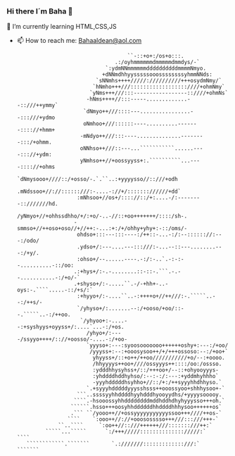 ### Hi there I´m Baha 👋
🌱 I’m currently learning HTML,CSS,JS
- 📫 How to reach me: Bahaaldean@aol.com



                                                                                                    
                                                                                                    
                                                                                                    
                                                                                                    
                                                                                                    
                                                                                                    
                                                                                                    
                                         ``-::+o+:/os+o:::.                                         
                                     .:/oyhmmmmmmdmmmmmdmmdys/-`                                    
                                  `:ydmNNmmmmmmddddddddddmmmmNmyo.                                  
                                 +dNNmdhhyysssssooossssssssyhmmNNds:                                
                               `sNNmhs++++/////://////////+++osydmNmy/`                             
                              `hNmho+++///::::::::::::::::::////+ohmNmy`                            
                             `yNms+++///:::-----------------::////+ohmNs`                           
                            -hNms++++//:::-----.............--::///++ymmy`                          
                           `dNmyo++///::::---................--:::///+ydmo                          
                           oNmhoo+///::::::----..........-------:::://+hmm+                         
                          -mNdyo++///:::----..............--------:::/+ohmm.                        
                          oNNhso++///::---...```````````......----::://+ydm:                        
                          yNmhso++//+oossyyss+:.``````````...----:::://+ohms                        
                         `dNmysooo+////::/+osso/-.`.``..:+yyyysso//::///+odh                        
                         .mNdssoo+//://::::::///:-....-://+/::::::://////+dd`                       
                         :mNhsoo+//os+/:::://::/+:....-/:--------::///////hd.                       
                        /yNmyo+//+ohhssdhho/+/:+o/-..-//::+oo+++++++/::::/sh-.                      
                        -smmso+//++oso+oso//+//++:-...:+:/+/ohhy+yhy+:-::/oms/-                     
                         ohdso+:::---:::----:/++::-...-:/:--:::::://:---:/odo/                      
                         .ydso+/:---....---:::///:-...--::---........---:/+y/.                      
                         :ohso+/--......----.-:/:-..`.-:-:--..........-::/oo:                       
                        .:+hys+/:-.-........::-::-.```.-.--...........-:/+o/-`                      
                        .+shyso+/:-.....``.-/-+hh+-..-oys:-.````.....-::/+s/:`                      
                         :+hyyo+/:-....``..-:++++o+//++///:-.`````..--:/++s/-                       
                         `/yhyso+/:.......--:/+ooso/+oo/::--.`````..-:/++oo.                        
                          `/yhyoo+:-....--:+syshyys+oyyss+/:....`...-:/+os.                         
                            /yhyo+/:----/ssyyo++++/:://+oosso/-....-:/+oo-                          
                            `yyyso+:---:syoosooooooo++++++oshy+:---:/+oo/                           
                             /yyyss+:--:+ooosysoo++/+/+++ossoso:--:/+oo+`                           
                              yhyyss+/::+o++/++oo///////////+o/--:+oooo.                            
                              /hhyyyys++oo+////ossyyys++::::/oo:/ossso.                             
                              :ydddhhysyhss+/::/+++oo+/--::+ohyooyyys-                              
                              :yhddddhddhyhso/:--:-:/:---:+yddmhyhhho`                              
                              -yyyhdddddhsyhho+//::/+:/++syyyhhdhhyso.`                             
                            `.+syyyhdddddyyysshsss++ooossyoo+shhhysoo+-`                            
                         ```..ssssyyhhddddhyyhdddhyooyydhs/+yyyysooooy.                             
                        ````.-hsooossyhhddddddddmddhddhdhyhyyysso+++oh.`                            
                       ``````.hsso+++oosyhhddddddhhddddhhhysoo++++++os`                             
                       .``` ``/yooo++//+ossyyyyyyyyyyyssoo+++////++os-`                             
                      ````    `:ooo++//://+ooososssso+++///:::///+++-`                              
                   ``..````     `:oo++//::///++++++///:::::::///++:`                                
               `````...`````      `:/+++/////:::::::::::::://///:`              ````                
         ````````````.```````       `.:///////:::::::::::::///:`                 ```````            



<!--

**Bhasim/Bhasim** is a ✨ _special_ ✨ repository because its `README.md` (this file) appears on your GitHub profile.


Here are some ideas to get you started:

- 🌱 I’m currently learning HTML,CSS,JS
- 👯 I’m looking to collaborate on Big Project 	:grinning:
- 🤔 I’m looking for help with JS
- 💬 Ask me about Photography
- 📫 How to reach me: Bahaaldean@aol.com
- 😄 Pronouns: Ba Ha
- ⚡ Fun fact: just smile 
-->
